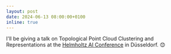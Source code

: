 ```yaml
---
layout: post
date: 2024-06-13 08:00:00+0100
inline: true
---
```


I'll be giving a talk on Topological Point Cloud Clustering and Representations at the [Helmholtz AI Conference](https://haicon24.de) in Düsseldorf. :blush: